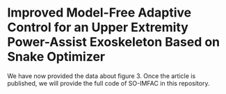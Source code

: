 # Improved Model-Free Adaptive Control for an Upper Extremity Power-Assist Exoskeleton Based on Snake Optimizer
We have now provided the data about figure 3.  Once the article is published, we will provide the full code of SO-IMFAC in this repository.
